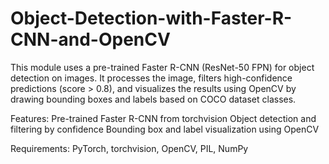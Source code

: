 # Object-Detection-with-Faster-R-CNN-and-OpenCV
This module uses a pre-trained Faster R-CNN (ResNet-50 FPN) for object detection on images. It processes the image, filters high-confidence predictions (score > 0.8), and visualizes the results using OpenCV by drawing bounding boxes and labels based on COCO dataset classes.

Features:
Pre-trained Faster R-CNN from torchvision
Object detection and filtering by confidence
Bounding box and label visualization using OpenCV

Requirements:
PyTorch, torchvision, OpenCV, PIL, NumPy
